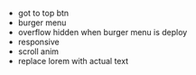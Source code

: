- got to top btn
- burger menu
- overflow hidden when burger menu is deploy
- responsive
- scroll anim
- replace lorem with actual text
